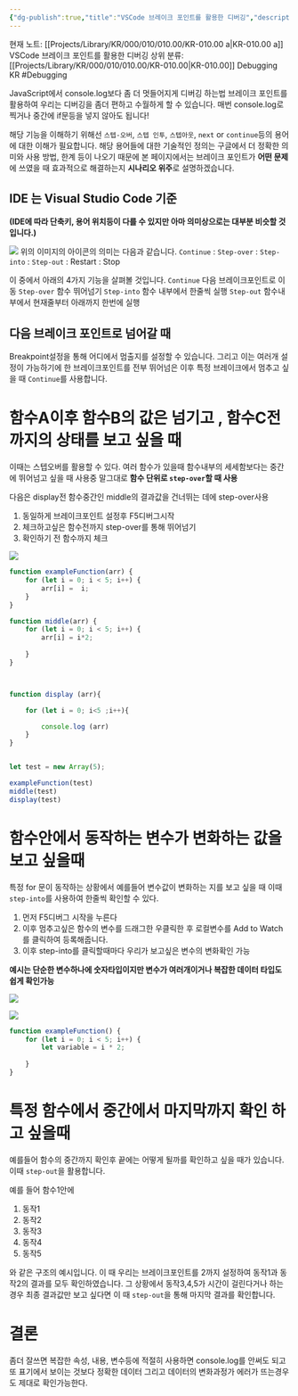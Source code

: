 ```yaml
---
{"dg-publish":true,"title":"VSCode 브레이크 포인트를 활용한 디버깅","description":"디버깅을 할떄 단순히 값을 출력하는것이외에 특정 단계에서의 변수나 객체값 , 함수단위 한줄 단위등 브레이크 포인트를 활용하는 방법에대한 기록입니다.","permalink":"/projects/library/kr/000/010/010-00/kr-010-00-a/","dgPassFrontmatter":true,"noteIcon":"0","created":"2024-12-04T13:51:45.288+09:00","updated":"2025-03-18T11:03:31.236+09:00"}
---
```


현재 노트: [[Projects/Library/KR/000/010/010.00/KR-010.00 a\|KR-010.00 a]] VSCode 브레이크 포인트를 활용한 디버깅
상위 분류: [[Projects/Library/KR/000/010/010.00/KR-010.00\|KR-010.00]] Debugging
KR
#Debugging


JavaScript에서 console.log보다 좀 더 멋들어지게 디버깅 하는법
브레이크 포인트를 활용하여 우리는 디버깅을 좀더 편하고 수월하게 할 수 있습니다.
매번 console.log로 찍거나 중간에 if문등을 넣지 않아도 됩니다!

해당 기능을 이해하기 위해선 `스텝-오버`, `스텝 인투`, `스텝아웃`, `next` or `continue`등의 용어에 대한 이해가 필요합니다.
해당 용어들에 대한 기술적인 정의는 구글에서 더 정확한 의미와 사용 방법, 한계 등이 나오기 때문에
본 페이지에서는 브레이크 포인트가 **어떤 문제**에 쓰였을 때 효과적으로 해결하는지 **시나리오 위주**로 설명하겠습니다.

## IDE 는 Visual Studio Code  기준
**(IDE에 따라 단축키, 용어  위치등이 다를 수 있지만 아마 의미상으로는 대부분 비슷할 것입니다.)**

![](https://i.imgur.com/wgEs9Xc.png)
위의 이미지의 아이콘의 의미는 다음과 같습니다.
`Continue` : `Step-over` : `Step-into` : `Step-out` : Restart : Stop

이 중에서 아래의 4가지 기능을 살펴볼 것입니다.
`Continue`  다음 브레이크포인트로 이동
`Step-over` 함수 뛰어넘기
`Step-into` 함수 내부에서 한줄씩 실행
`Step-out` 함수내부에서 현재줄부터 아래까지 한번에 실행

## 다음 브레이크 포인트로 넘어갈 때
Breakpoint설정을 통해 어디에서 멈출지를 설정할 수 있습니다. 그리고 이는 여러개 설정이 가능하기에 한 브레이크포인트를 전부 뛰어넘은 이후 특정 브레이크에서 멈추고 싶을 때 `Continue`를 사용합니다.

# 함수A이후 함수B의 값은 넘기고 , 함수C전까지의 상태를 보고 싶을 때

이때는 스텝오버를 활용할 수 있다. 여러 함수가 있을때 함수내부의 세세함보다는 중간에 뛰어넘고 싶을 때 사용중 말그대로 **함수  단위로 `step-over`할 때 사용**

다음은 display전 함수중간인 middle의 결과값을 건너뛰는 데에 step-over사용

1. 동일하게 브레이크포인트 설정후 F5디버그시작
2. 체크하고싶은 함수전까지 step-over를 통해 뛰어넘기
3. 확인하기 전 함수까지 체크

![](https://i.imgur.com/UfaqZxv.png)


```js
function exampleFunction(arr) {
    for (let i = 0; i < 5; i++) {
        arr[i] =  i;
    }
}

function middle(arr) {
    for (let i = 0; i < 5; i++) {
        arr[i] = i*2;
        
    }
}



function display (arr){

    for (let i = 0; i<5 ;i++){

        console.log (arr)
    }
}


let test = new Array(5);

exampleFunction(test)
middle(test)
display(test)
```




# 함수안에서 동작하는 변수가 변화하는 값을 보고 싶을때

특정 for 문이 동작하는 상황에서 예를들어 변수값이 변화하는 지를 보고 싶을 때 이때 `step-into`를 사용하여 한줄씩 확인할 수 있다.

1. 먼저 F5디버그 시작을 누른다 
2. 이후 멈추고싶은 함수의 변수를 드래그한 우클릭한 후 로컬변수를 Add to Watch를 클릭하여 등록해줍니다.
3. 이후 step-into를 클릭할때마다 우리가 보고싶은 변수의 변화확인 가능

**예시는 단순한 변수하나에 숫자타입이지만 변수가 여러개이거나 복잡한 데이터 타입도 쉽게 확인가능**

![](https://i.imgur.com/tRR4kUs.png)


![](https://i.imgur.com/nlGZKrE.png)


``` js
function exampleFunction() {
    for (let i = 0; i < 5; i++) {
        let variable = i * 2;
        
    }
}
```



#  특정 함수에서 중간에서 마지막까지 확인 하고 싶을때

예를들어 함수의 중간까지 확인후 끝에는 어떻게 될까를 확인하고 싶을 때가 있습니다. 이때 `step-out`을 활용합니다.


예를 들어 함수1안에
1. 동작1
2. 동작2
3. 동작3
4. 동작4
5. 동작5

와 같은 구조의 예시입니다.
이 때 우리는 브레이크포인트를 2까지 설정하여 동작1과 동작2의 결과를 모두 확인하였습니다. 그 상황에서 동작3,4,5가 시간이 걸린다거나 하는 경우 최종 결과값만 보고 싶다면 이 때 `step-out`을 통해 마지막 결과를 확인합니다.


# 결론
좀더 잘쓰면 복잡한 속성, 내용, 변수등에 적절히 사용하면 console.log를 안써도 되고 또 표기에서 보이는 것보다 정확한 데이터 그리고 데이터의 변화과정가 에러가 뜨는경우도 제대로 확인가능한다.